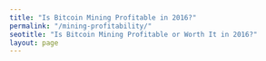 ```yaml
---
title: "Is Bitcoin Mining Profitable in 2016?"
permalink: "/mining-profitability/"
seotitle: "Is Bitcoin Mining Profitable or Worth It in 2016?"
layout: page
---
```

